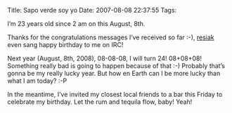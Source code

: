 Title: Sapo verde soy yo
Date: 2007-08-08 22:37:55
Tags: 

<p>I’m 23 years old since 2 am on this August, 8th.</p>
<p>
Thanks for the congratulations messages I’ve received so far :-), <a href="http://www.willthompson.co.uk/" target="_blank">resiak</a> even sang happy birthday to me on IRC!

Next year (August, 8th, 2008), 08-08-08, I will turn 24! 08+08+08! Something really bad is going to happen because of that :-) Probably that’s gonna be my really lucky year. But how en Earth can I be more lucky than what I am today? :-P

In the meantime, I’ve invited my closest local friends to a bar this Friday to celebrate my birthday. Let the rum and tequila flow, baby! Yeah! </p>
